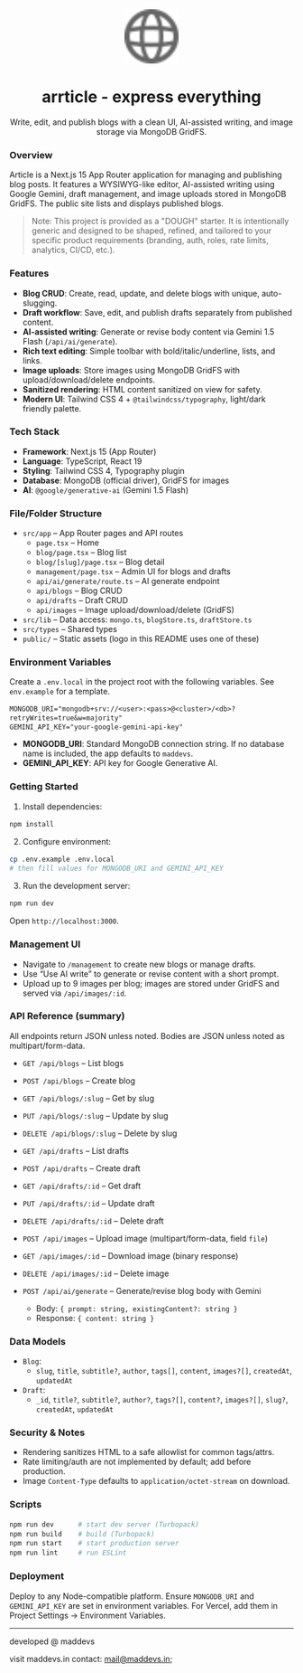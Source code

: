 <div align="center">
  <img src="./public/globe.svg" alt="Project Logo" height="96" />
  <h1>arrticle - express everything</h1>
  <p>Write, edit, and publish blogs with a clean UI, AI-assisted writing, and image storage via MongoDB GridFS.</p>
</div>

### Overview

Article is a Next.js 15 App Router application for managing and publishing blog posts. It features a WYSIWYG-like editor, AI-assisted writing using Google Gemini, draft management, and image uploads stored in MongoDB GridFS. The public site lists and displays published blogs.

> Note: This project is provided as a "DOUGH" starter. It is intentionally generic and designed to be shaped, refined, and tailored to your specific product requirements (branding, auth, roles, rate limits, analytics, CI/CD, etc.).

### Features

- **Blog CRUD**: Create, read, update, and delete blogs with unique, auto-slugging.
- **Draft workflow**: Save, edit, and publish drafts separately from published content.
- **AI-assisted writing**: Generate or revise body content via Gemini 1.5 Flash (`/api/ai/generate`).
- **Rich text editing**: Simple toolbar with bold/italic/underline, lists, and links.
- **Image uploads**: Store images using MongoDB GridFS with upload/download/delete endpoints.
- **Sanitized rendering**: HTML content sanitized on view for safety.
- **Modern UI**: Tailwind CSS 4 + `@tailwindcss/typography`, light/dark friendly palette.

### Tech Stack

- **Framework**: Next.js 15 (App Router)
- **Language**: TypeScript, React 19
- **Styling**: Tailwind CSS 4, Typography plugin
- **Database**: MongoDB (official driver), GridFS for images
- **AI**: `@google/generative-ai` (Gemini 1.5 Flash)

### File/Folder Structure

- `src/app` – App Router pages and API routes
  - `page.tsx` – Home
  - `blog/page.tsx` – Blog list
  - `blog/[slug]/page.tsx` – Blog detail
  - `management/page.tsx` – Admin UI for blogs and drafts
  - `api/ai/generate/route.ts` – AI generate endpoint
  - `api/blogs` – Blog CRUD
  - `api/drafts` – Draft CRUD
  - `api/images` – Image upload/download/delete (GridFS)
- `src/lib` – Data access: `mongo.ts`, `blogStore.ts`, `draftStore.ts`
- `src/types` – Shared types
- `public/` – Static assets (logo in this README uses one of these)

### Environment Variables

Create a `.env.local` in the project root with the following variables. See `env.example` for a template.

```env
MONGODB_URI="mongodb+srv://<user>:<pass>@<cluster>/<db>?retryWrites=true&w=majority"
GEMINI_API_KEY="your-google-gemini-api-key"
```

- **MONGODB_URI**: Standard MongoDB connection string. If no database name is included, the app defaults to `maddevs`.
- **GEMINI_API_KEY**: API key for Google Generative AI.

### Getting Started

1) Install dependencies:

```bash
npm install
```

2) Configure environment:

```bash
cp .env.example .env.local
# then fill values for MONGODB_URI and GEMINI_API_KEY
```

3) Run the development server:

```bash
npm run dev
```

Open `http://localhost:3000`.

### Management UI

- Navigate to `/management` to create new blogs or manage drafts.
- Use “Use AI write” to generate or revise content with a short prompt.
- Upload up to 9 images per blog; images are stored under GridFS and served via `/api/images/:id`.

### API Reference (summary)

All endpoints return JSON unless noted. Bodies are JSON unless noted as multipart/form-data.

- `GET /api/blogs` – List blogs
- `POST /api/blogs` – Create blog
- `GET /api/blogs/:slug` – Get by slug
- `PUT /api/blogs/:slug` – Update by slug
- `DELETE /api/blogs/:slug` – Delete by slug

- `GET /api/drafts` – List drafts
- `POST /api/drafts` – Create draft
- `GET /api/drafts/:id` – Get draft
- `PUT /api/drafts/:id` – Update draft
- `DELETE /api/drafts/:id` – Delete draft

- `POST /api/images` – Upload image (multipart/form-data, field `file`)
- `GET /api/images/:id` – Download image (binary response)
- `DELETE /api/images/:id` – Delete image

- `POST /api/ai/generate` – Generate/revise blog body with Gemini
  - Body: `{ prompt: string, existingContent?: string }`
  - Response: `{ content: string }`

### Data Models

- `Blog`:
  - `slug`, `title`, `subtitle?`, `author`, `tags[]`, `content`, `images?[]`, `createdAt`, `updatedAt`
- `Draft`:
  - `_id`, `title?`, `subtitle?`, `author?`, `tags?[]`, `content?`, `images?[]`, `slug?`, `createdAt`, `updatedAt`

### Security & Notes

- Rendering sanitizes HTML to a safe allowlist for common tags/attrs.
- Rate limiting/auth are not implemented by default; add before production.
- Image `Content-Type` defaults to `application/octet-stream` on download.

### Scripts

```bash
npm run dev      # start dev server (Turbopack)
npm run build    # build (Turbopack)
npm run start    # start production server
npm run lint     # run ESLint
```

### Deployment

Deploy to any Node-compatible platform. Ensure `MONGODB_URI` and `GEMINI_API_KEY` are set in environment variables. For Vercel, add them in Project Settings → Environment Variables.

---
developed @ maddevs

visit maddevs.in
contact: mail@maddevs.in;
